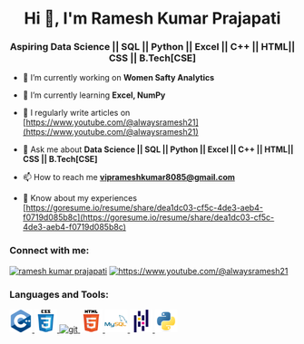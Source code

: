 <h1 align="center">Hi 👋, I'm Ramesh Kumar Prajapati</h1>
<h3 align="center">Aspiring Data Science || SQL || Python || Excel || C++ || HTML|| CSS || B.Tech[CSE]</h3>

- 🔭 I’m currently working on **Women Safty Analytics**

- 🌱 I’m currently learning **Excel, NumPy**

- 📝 I regularly write articles on [https://www.youtube.com/@alwaysramesh21](https://www.youtube.com/@alwaysramesh21)

- 💬 Ask me about **Data Science || SQL || Python || Excel || C++ || HTML|| CSS || B.Tech[CSE]**

- 📫 How to reach me **viprameshkumar8085@gmail.com**

- 📄 Know about my experiences [https://goresume.io/resume/share/dea1dc03-cf5c-4de3-aeb4-f0719d085b8c](https://goresume.io/resume/share/dea1dc03-cf5c-4de3-aeb4-f0719d085b8c)

<h3 align="left">Connect with me:</h3>
<p align="left">
<a href="https://linkedin.com/in/ramesh kumar prajapati" target="blank"><img align="center" src="https://raw.githubusercontent.com/rahuldkjain/github-profile-readme-generator/master/src/images/icons/Social/linked-in-alt.svg" alt="ramesh kumar prajapati" height="30" width="40" /></a>
<a href="https://www.youtube.com/c/https://www.youtube.com/@alwaysramesh21" target="blank"><img align="center" src="https://raw.githubusercontent.com/rahuldkjain/github-profile-readme-generator/master/src/images/icons/Social/youtube.svg" alt="https://www.youtube.com/@alwaysramesh21" height="30" width="40" /></a>
</p>

<h3 align="left">Languages and Tools:</h3>
<p align="left"> <a href="https://www.w3schools.com/cpp/" target="_blank" rel="noreferrer"> <img src="https://raw.githubusercontent.com/devicons/devicon/master/icons/cplusplus/cplusplus-original.svg" alt="cplusplus" width="40" height="40"/> </a> <a href="https://www.w3schools.com/css/" target="_blank" rel="noreferrer"> <img src="https://raw.githubusercontent.com/devicons/devicon/master/icons/css3/css3-original-wordmark.svg" alt="css3" width="40" height="40"/> </a> <a href="https://git-scm.com/" target="_blank" rel="noreferrer"> <img src="https://www.vectorlogo.zone/logos/git-scm/git-scm-icon.svg" alt="git" width="40" height="40"/> </a> <a href="https://www.w3.org/html/" target="_blank" rel="noreferrer"> <img src="https://raw.githubusercontent.com/devicons/devicon/master/icons/html5/html5-original-wordmark.svg" alt="html5" width="40" height="40"/> </a> <a href="https://www.mysql.com/" target="_blank" rel="noreferrer"> <img src="https://raw.githubusercontent.com/devicons/devicon/master/icons/mysql/mysql-original-wordmark.svg" alt="mysql" width="40" height="40"/> </a> <a href="https://pandas.pydata.org/" target="_blank" rel="noreferrer"> <img src="https://raw.githubusercontent.com/devicons/devicon/2ae2a900d2f041da66e950e4d48052658d850630/icons/pandas/pandas-original.svg" alt="pandas" width="40" height="40"/> </a> <a href="https://www.python.org" target="_blank" rel="noreferrer"> <img src="https://raw.githubusercontent.com/devicons/devicon/master/icons/python/python-original.svg" alt="python" width="40" height="40"/> </a> </p>
